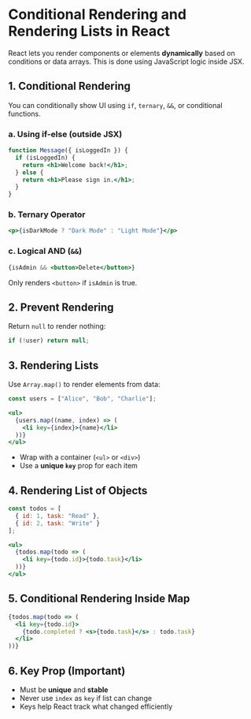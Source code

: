 # Conditional Rendering and Rendering Lists in React

React lets you render components or elements **dynamically** based on conditions or data arrays. This is done using JavaScript logic inside JSX.

## 1. Conditional Rendering

You can conditionally show UI using `if`, `ternary`, `&&`, or conditional functions.

### a. Using if-else (outside JSX)

```jsx
function Message({ isLoggedIn }) {
  if (isLoggedIn) {
    return <h1>Welcome back!</h1>;
  } else {
    return <h1>Please sign in.</h1>;
  }
}
````

### b. Ternary Operator

```jsx
<p>{isDarkMode ? "Dark Mode" : "Light Mode"}</p>
```

### c. Logical AND (`&&`)

```jsx
{isAdmin && <button>Delete</button>}
```

Only renders `<button>` if `isAdmin` is true.

## 2. Prevent Rendering

Return `null` to render nothing:

```jsx
if (!user) return null;
```

## 3. Rendering Lists

Use `Array.map()` to render elements from data:

```jsx
const users = ["Alice", "Bob", "Charlie"];

<ul>
  {users.map((name, index) => (
    <li key={index}>{name}</li>
  ))}
</ul>
```

* Wrap with a container (`<ul>` or `<div>`)
* Use a **unique `key`** prop for each item

## 4. Rendering List of Objects

```jsx
const todos = [
  { id: 1, task: "Read" },
  { id: 2, task: "Write" }
];

<ul>
  {todos.map(todo => (
    <li key={todo.id}>{todo.task}</li>
  ))}
</ul>
```

## 5. Conditional Rendering Inside Map

```jsx
{todos.map(todo => (
  <li key={todo.id}>
    {todo.completed ? <s>{todo.task}</s> : todo.task}
  </li>
))}
```

## 6. Key Prop (Important)

* Must be **unique** and **stable**
* Never use `index` as `key` if list can change
* Keys help React track what changed efficiently
